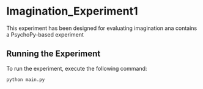 # Imagination_Experiment1
This experiment has been designed for evaluating imagination ana contains a PsychoPy-based experiment


## Running the Experiment

To run the experiment, execute the following command:

```bash
python main.py
